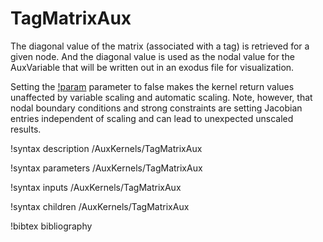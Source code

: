 # TagMatrixAux

The diagonal value of the matrix (associated with a tag) is retrieved for a given node.
And the diagonal value is used as the nodal value for the AuxVariable that will be
written out in an exodus file for visualization.

Setting the [!param](/AuxKernels/TagMatrixAux/scaled) parameter to false makes
the kernel return values unaffected by variable scaling and automatic scaling.
Note, however, that nodal boundary conditions and strong constraints are
setting Jacobian entries independent of scaling and can lead to unexpected
unscaled results.

!syntax description /AuxKernels/TagMatrixAux

!syntax parameters /AuxKernels/TagMatrixAux

!syntax inputs /AuxKernels/TagMatrixAux

!syntax children /AuxKernels/TagMatrixAux

!bibtex bibliography

